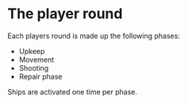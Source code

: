 # The player round

Each players round is made up the following phases:

 * Upkeep
 * Movement
 * Shooting
 * Repair phase

Ships are activated one time per phase.